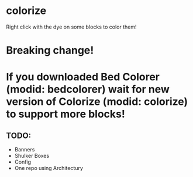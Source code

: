 # colorize
Right click with the dye on some blocks to color them!

# Breaking change!

# If you downloaded Bed Colorer (modid: bedcolorer) wait for new version of Colorize (modid: colorize) to support more blocks!

## TODO:
- Banners
- Shulker Boxes
- Config
- One repo using Architectury
